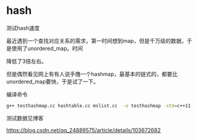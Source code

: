 # hash
测试hash速度

最近遇到一个查找对应关系的需求，第一时间想到map，但是千万级的数据，于是使用了unordered_map。时间

降低了3倍左右。

但是偶然看见网上有有人说手撸一个hashmap，最基本的链式的，都要比unordered_map要快，于是试了一下。



编译命令

```bash
g++ testhashmap.cc hashtable.cc mslist.cc  -o testhashmap -std=c++11
```





测试数据见博客

https://blog.csdn.net/qq_24889575/article/details/103672682



